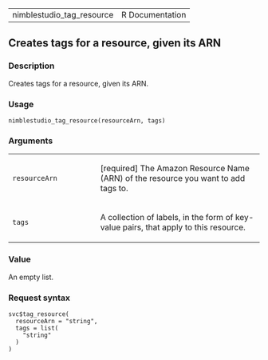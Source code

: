 <table style="width: 100%;">
<tbody>
<tr class="odd">
<td>nimblestudio_tag_resource</td>
<td style="text-align: right;">R Documentation</td>
</tr>
</tbody>
</table>

## Creates tags for a resource, given its ARN

### Description

Creates tags for a resource, given its ARN.

### Usage

    nimblestudio_tag_resource(resourceArn, tags)

### Arguments

<table>
<colgroup>
<col style="width: 35%" />
<col style="width: 65%" />
</colgroup>
<tbody>
<tr class="odd">
<td><code
id="nimblestudio_tag_resource_:_resourceArn">resourceArn</code></td>
<td><p>[required] The Amazon Resource Name (ARN) of the resource you
want to add tags to.</p></td>
</tr>
<tr class="even">
<td><code id="nimblestudio_tag_resource_:_tags">tags</code></td>
<td><p>A collection of labels, in the form of key-value pairs, that
apply to this resource.</p></td>
</tr>
</tbody>
</table>

### Value

An empty list.

### Request syntax

    svc$tag_resource(
      resourceArn = "string",
      tags = list(
        "string"
      )
    )
